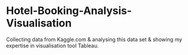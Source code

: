 # Hotel-Booking-Analysis-Visualisation
Collecting data from Kaggle.com &amp; analysing this data set &amp; showing my expertise in visualisation tool Tableau.
